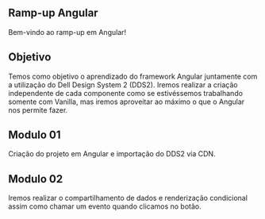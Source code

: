 ## Ramp-up Angular
Bem-vindo ao ramp-up em Angular!

## Objetivo
Temos como objetivo o aprendizado do framework Angular juntamente com a utilização do Dell Design System 2 (DDS2).
Iremos realizar a criação independente de cada componente como se estivéssemos trabalhando somente com Vanilla, mas iremos aproveitar ao máximo o que o Angular nos permite fazer.

## Modulo 01
Criação do projeto em Angular e importação do DDS2 via CDN.

## Modulo 02
Iremos realizar o compartilhamento de dados e renderização condicional assim como chamar um evento quando clicamos no botão.
